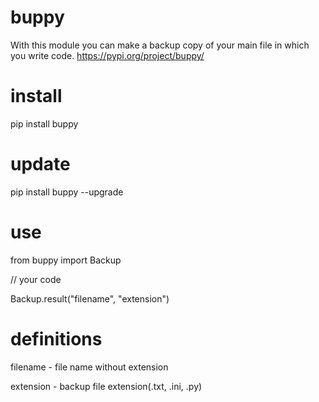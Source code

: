 # buppy
With this module you can make a backup copy of your main file in which you write code.
https://pypi.org/project/buppy/

# install
pip install buppy

# update
pip install buppy --upgrade

# use
from buppy import Backup

// your code

Backup.result("filename", "extension")

# definitions
filename - file name without extension

extension - backup file extension(.txt, .ini, .py)
